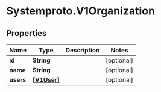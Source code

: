 # Systemproto.V1Organization

## Properties
Name | Type | Description | Notes
------------ | ------------- | ------------- | -------------
**id** | **String** |  | [optional] 
**name** | **String** |  | [optional] 
**users** | [**[V1User]**](V1User.md) |  | [optional] 
